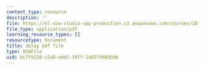 ```yaml
---
content_type: resource
description: ''
file: https://ol-ocw-studio-app-production.s3.amazonaws.com/courses/18-06sc-linear-algebra-fall-2011/bc7f5220c5a8edd1397f14b5f99835b6_QQpvGlF_1Qo.pdf
file_type: application/pdf
learning_resource_types: []
resourcetype: Document
title: 3play pdf file
type: OCWFile
uid: bc7f5220-c5a8-edd1-397f-14b5f99835b6
---
```

